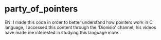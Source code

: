 # party_of_pointers
EN: I made this code in order to better understand how pointers work in C language, I accessed this content through the 'Dionisio' channel, his videos have made me interested in studying this language more.
